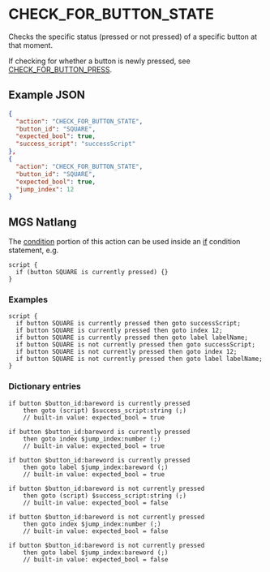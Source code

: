 # CHECK_FOR_BUTTON_STATE

Checks the specific status (pressed or not pressed) of a specific button at that moment.

If checking for whether a button is newly pressed, see [CHECK_FOR_BUTTON_PRESS](../actions/CHECK_FOR_BUTTON_PRESS).

## Example JSON

```json
{
  "action": "CHECK_FOR_BUTTON_STATE",
  "button_id": "SQUARE",
  "expected_bool": true,
  "success_script": "successScript"
},
{
  "action": "CHECK_FOR_BUTTON_STATE",
  "button_id": "SQUARE",
  "expected_bool": true,
  "jump_index": 12
}
```

## MGS Natlang

The [condition](../actions/conditional_gotos) portion of this action can be used inside an [if](../mgs/advanced_syntax/if_and_else) condition statement, e.g.

```mgs
script {
  if (button SQUARE is currently pressed) {}
}
```

### Examples

```mgs
script {
  if button SQUARE is currently pressed then goto successScript;
  if button SQUARE is currently pressed then goto index 12;
  if button SQUARE is currently pressed then goto label labelName;
  if button SQUARE is not currently pressed then goto successScript;
  if button SQUARE is not currently pressed then goto index 12;
  if button SQUARE is not currently pressed then goto label labelName;
}
```

### Dictionary entries

```
if button $button_id:bareword is currently pressed
    then goto (script) $success_script:string (;)
	// built-in value: expected_bool = true

if button $button_id:bareword is currently pressed
    then goto index $jump_index:number (;)
	// built-in value: expected_bool = true

if button $button_id:bareword is currently pressed
    then goto label $jump_index:bareword (;)
	// built-in value: expected_bool = true

if button $button_id:bareword is not currently pressed
    then goto (script) $success_script:string (;)
	// built-in value: expected_bool = false

if button $button_id:bareword is not currently pressed
    then goto index $jump_index:number (;)
	// built-in value: expected_bool = false

if button $button_id:bareword is not currently pressed
    then goto label $jump_index:bareword (;)
	// built-in value: expected_bool = false
```

